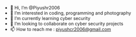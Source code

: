 - 👋 Hi, I’m @Piyushr2006
- 👀 I’m interested in coding, programming and photography
- 🌱 I’m currently learning cyber security
- 💞️ I’m looking to collaborate on cyber security projects 
- 📫 How to reach me : piyushcr2006@gmail.com

<!---
Piyushr2006/Piyushr2006 is a ✨ special ✨ repository because its `README.md` (this file) appears on your GitHub profile.
You can click the Preview link to take a look at your changes.
--->
